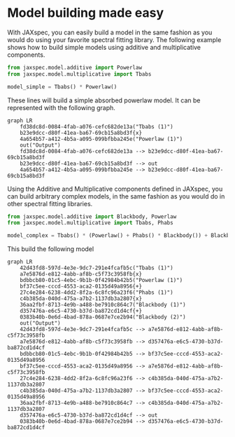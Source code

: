 # Model building made easy

With JAXspec, you can easily build a model in the same fashion as you would do using
your favorite spectral fitting library. The following example shows how to build simple
models using additive and multiplicative components.

```python
from jaxspec.model.additive import Powerlaw
from jaxspec.model.multiplicative import Tbabs

model_simple = Tbabs() * Powerlaw()
```

These lines will build a simple absorbed powerlaw model. It can be
represented with the following graph.

```mermaid
graph LR
    fd38dc8d-0084-4fab-a076-cefc682de13a("Tbabs (1)")
    b23e9dcc-d80f-41ea-ba67-69cb15a8bd3f{x}
    4a654b57-a412-4b5a-a095-099bfbba245e("Powerlaw (1)")
    out("Output")
    fd38dc8d-0084-4fab-a076-cefc682de13a --> b23e9dcc-d80f-41ea-ba67-69cb15a8bd3f
    b23e9dcc-d80f-41ea-ba67-69cb15a8bd3f --> out
    4a654b57-a412-4b5a-a095-099bfbba245e --> b23e9dcc-d80f-41ea-ba67-69cb15a8bd3f
```

Using the Additive and Multiplicative components defined in JAXspec, you can
build arbitrary complex models, in the same fashion as you would do in other
spectral fitting libraries.

```python
from jaxspec.model.additive import Blackbody, Powerlaw
from jaxspec.model.multiplicative import Tbabs, Phabs

model_complex = Tbabs() * (Powerlaw() + Phabs() * Blackbody()) + Blackbody()
```

This build the following model

``` mermaid
graph LR
    42d43fd8-597d-4e3e-9dc7-291e4fcafb5c("Tbabs (1)")
    a7e5876d-e812-4abb-af8b-c5f73c3958fb{x}
    bdbbcb80-01c5-4ebc-9b1b-0f42984b42b5("Powerlaw (1)")
    bf37c5ee-cccd-4553-aca2-0135d49a8956{+}
    27c4e284-6238-4dd2-8f2a-6c8fc96a23f6("Phabs (1)")
    c4b385da-040d-475a-a7b2-1137db3a2807{x}
    36aa2fbf-8713-4e9b-a488-be7910c864c7("Blackbody (1)")
    d357476a-e6c5-4730-b37d-ba872cd1d4cf{+}
    0383b40b-0e6d-4bad-878a-0687e7ce2b94("Blackbody (2)")
    out("Output")
    42d43fd8-597d-4e3e-9dc7-291e4fcafb5c --> a7e5876d-e812-4abb-af8b-c5f73c3958fb
    a7e5876d-e812-4abb-af8b-c5f73c3958fb --> d357476a-e6c5-4730-b37d-ba872cd1d4cf
    bdbbcb80-01c5-4ebc-9b1b-0f42984b42b5 --> bf37c5ee-cccd-4553-aca2-0135d49a8956
    bf37c5ee-cccd-4553-aca2-0135d49a8956 --> a7e5876d-e812-4abb-af8b-c5f73c3958fb
    27c4e284-6238-4dd2-8f2a-6c8fc96a23f6 --> c4b385da-040d-475a-a7b2-1137db3a2807
    c4b385da-040d-475a-a7b2-1137db3a2807 --> bf37c5ee-cccd-4553-aca2-0135d49a8956
    36aa2fbf-8713-4e9b-a488-be7910c864c7 --> c4b385da-040d-475a-a7b2-1137db3a2807
    d357476a-e6c5-4730-b37d-ba872cd1d4cf --> out
    0383b40b-0e6d-4bad-878a-0687e7ce2b94 --> d357476a-e6c5-4730-b37d-ba872cd1d4cf
```
